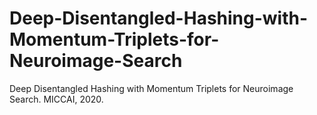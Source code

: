 # Deep-Disentangled-Hashing-with-Momentum-Triplets-for-Neuroimage-Search
Deep Disentangled Hashing with Momentum Triplets for Neuroimage Search. MICCAI, 2020. 
